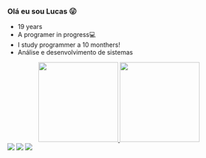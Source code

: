 ### Olá eu sou Lucas 😜
-  19 years
-  A programer in progress💻
-  I study programmer a 10 monthers!
-  Análise e desenvolvimento de sistemas



<div align="center">
  <a href="https://github.com/lucasfonsecapz">
  <img height="180em" src="https://github-readme-stats.vercel.app/api?username=lucasfonsecapz&show_icons=true&theme=dracula&include_all_commits=true&count_private=true"/>
  <img height="180em" src="https://github-readme-stats.vercel.app/api/top-langs/?username=lucasfonsecapz&layout=compact&langs_count=7&theme=dracula"/>
    
</div>
  
<div>
      <a href="https://www.linkedin.com/in/lucas-fonseca-3b2116243" target="_blank"><img src="https://img.shields.io/badge/-LinkedIn-%230077B5?style=for-the-badge&logo=linkedin&logoColor=white" target="_blank"></a>
 <a href = "mailto:contatolucasfonsecadev@gmail.com"><img src="https://img.shields.io/badge/-Gmail-%23333?style=for-the-badge&logo=gmail&logoColor=white" target="_blank"></a>
   <a href="https:https://www.instagram.com/lucasfonsecapz/ target="_blank"><img src="https://img.shields.io/badge/-Instagram-%23E4405F?style=for-the-badge&logo=instagram&logoColor=white" target="_blank"></a
  </div>
  
   
    
